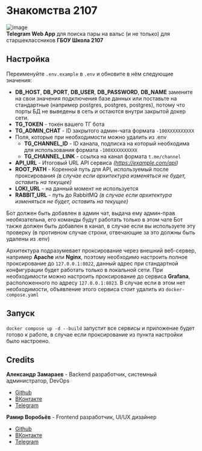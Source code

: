 # Знакомства 2107

![image](https://github.com/user-attachments/assets/8b00b471-8251-4967-864a-5c6d6598bc94)<br>
**Telegram Web App** для поиска пары на вальс (и не только) для старшеклассников **ГБОУ Школа 2107**

## Настройка

Переименуйте `.env.example` в `.env` и обновите в нём следующие значения:
- **DB_HOST**, **DB_PORT**, **DB_USER**, **DB_PASSWORD**, **DB_NAME** замените на свои значения подключения базе данных или поставьте на стандартные (например postgres, postgres, postgres), потому что порты БД не выведены в сеть и остаются внутри закрытой докер сети.
- **TG_TOKEN** - токен вашего ТГ бота
- **TG_ADMIN_CHAT** - ID закрытого админ-чата формата `-100XXXXXXXXXX`
- Поля, которые при необходимости можно удалить из  .env
    - **TG_CHANNEL_ID** - ID канала, подписка на который необходима для использования формата `-100XXXXXXXXXX`
    - **TG_CHANNEL_LINK** - ссылка на канал формата `t.me/channel`
- **API_URL** - Итоговый URL API сервиса *(https://example.com/api)*
- **ROOT_PATH** - Коренной путь для API, используемый после проксирования *(в случае если архитектура изменяться не будет, оставить на текущее)*
- **LOKI_URL** - на данный момент не используется
- **RABBIT_URL** - путь до RabbitMQ *(в случае если архитектура изменяться не будет, оставить на текущее)*

Бот должен быть добавлен в админ чат, выдача ему админ-прав необязательна, его команды будут работать только в этом чате
Бот также должен быть добавлен в канал, в случае если вы используете эту проверку (в противном случае строки, отвечающие за это должны быть удалены из .env)

Архитектура подразумевает проксирование через внешний веб-сервер, например **Apache** или **Nginx**, поэтому необходимо настроить полное проксирование до `127.0.0.1:8022`, данный адрес при стандартной конфигурации будет работать только в локальной сети.
При необходимости можно настроить проксирование до сервиса **Grafana**, расположенного по адресу `127.0.0.1:8023`. В случае если в этом нет необходимости, объявление этого сервиса стоит удалить из `docker-compose.yaml`

## Запуск

`docker compose up -d --build` запустит все сервисы и приложение будет готово к работе, в случае если проксирование из пункта настройки было настроено.

## Credits

**Александр Замараев** - Backend разработчик, системный администратор, DevOps
- [Github](https://github.com/Zoom-Developer)
- [ВКонтакте](https://vk.com/zoom_developer)
- [Telegram](https://t.me/zoomdevs)

**Рамир Воробьёв** - Frontend разработчик, UI/UX дизайнер
- [Github](https://github.com/Ramchike)
- [ВКонтакте](https://vk.com/ramchike)
- [Telegram](https://t.me/ramchike)
